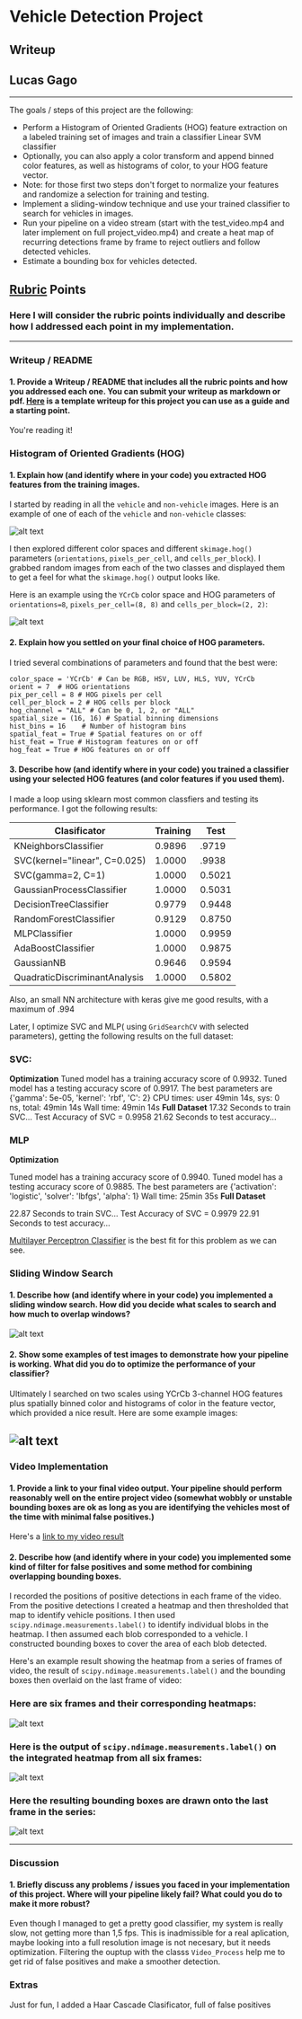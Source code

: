 # Vehicle Detection Project
## Writeup
## Lucas Gago

---

The goals / steps of this project are the following:

* Perform a Histogram of Oriented Gradients (HOG) feature extraction on a labeled training set of images and train a classifier Linear SVM classifier
* Optionally, you can also apply a color transform and append binned color features, as well as histograms of color, to your HOG feature vector. 
* Note: for those first two steps don't forget to normalize your features and randomize a selection for training and testing.
* Implement a sliding-window technique and use your trained classifier to search for vehicles in images.
* Run your pipeline on a video stream (start with the test_video.mp4 and later implement on full project_video.mp4) and create a heat map of recurring detections frame by frame to reject outliers and follow detected vehicles.
* Estimate a bounding box for vehicles detected.

[//]: # (Image References)
[image1]: ./examples/car_not_car.png
[image2]: ./examples/HOG_example.jpg
[image3]: ./examples/sliding_windows.jpg
[image4]: ./examples/sliding_window.jpg
[image5]: ./examples/bboxes_and_heat.png
[image6]: ./examples/labels_map.png
[image7]: ./examples/output_bboxes.png
[video1]: ./project_video.mp4

## [Rubric](https://review.udacity.com/#!/rubrics/513/view) Points
### Here I will consider the rubric points individually and describe how I addressed each point in my implementation.  

---
### Writeup / README

#### 1. Provide a Writeup / README that includes all the rubric points and how you addressed each one.  You can submit your writeup as markdown or pdf.  [Here](https://github.com/udacity/CarND-Vehicle-Detection/blob/master/writeup_template.md) is a template writeup for this project you can use as a guide and a starting point.  

You're reading it!

### Histogram of Oriented Gradients (HOG)

#### 1. Explain how (and identify where in your code) you extracted HOG features from the training images.


I started by reading in all the `vehicle` and `non-vehicle` images.  Here is an example of one of each of the `vehicle` and `non-vehicle` classes:

![alt text][image1]

I then explored different color spaces and different `skimage.hog()` parameters (`orientations`, `pixels_per_cell`, and `cells_per_block`).  I grabbed random images from each of the two classes and displayed them to get a feel for what the `skimage.hog()` output looks like.

Here is an example using the `YCrCb` color space and HOG parameters of `orientations=8`, `pixels_per_cell=(8, 8)` and `cells_per_block=(2, 2)`:


![alt text][image2]

#### 2. Explain how you settled on your final choice of HOG parameters.

I tried several combinations of parameters and found that the best were:
```
color_space = 'YCrCb' # Can be RGB, HSV, LUV, HLS, YUV, YCrCb
orient = 7  # HOG orientations
pix_per_cell = 8 # HOG pixels per cell
cell_per_block = 2 # HOG cells per block
hog_channel = "ALL" # Can be 0, 1, 2, or "ALL"
spatial_size = (16, 16) # Spatial binning dimensions
hist_bins = 16    # Number of histogram bins
spatial_feat = True # Spatial features on or off
hist_feat = True # Histogram features on or off
hog_feat = True # HOG features on or off

```

#### 3. Describe how (and identify where in your code) you trained a classifier using your selected HOG features (and color features if you used them).

I made a loop using sklearn most common classfiers and testing its performance. I got the following results:

|Clasificator   	| Training  	|  Test 	|
|---	|---	|---	|
|  KNeighborsClassifier 	|  0.9896 	|   .9719	|
|SVC(kernel="linear", C=0.025)   	|  1.0000 	|  .9938 |
| SVC(gamma=2, C=1)  	| 1.0000  	|  0.5021 	|
| GaussianProcessClassifier  	| 1.0000  	|  0.5031 	|
| DecisionTreeClassifier  	| 0.9779  	|  0.9448 	|
| RandomForestClassifier  	| 0.9129  	| 0.8750  	|
| MLPClassifier  	|  1.0000 	|  0.9959 	|
| AdaBoostClassifier  	|  1.0000 	|  0.9875 	|
|  GaussianNB 	|   0.9646	|   0.9594	|
|QuadraticDiscriminantAnalysis| 1.0000|0.5802|


Also, an small NN architecture with keras give me good results, with a maximum of .994

Later, I optimize SVC and MLP( using `GridSearchCV` with selected parameters), getting the following results on the full dataset:

### SVC:

**Optimization**
Tuned model has a training accuracy score of 0.9932.
Tuned model has a testing accuracy score of 0.9917.
The best parameters are {'gamma': 5e-05, 'kernel': 'rbf', 'C': 2}
CPU times: user 49min 14s, sys: 0 ns, total: 49min 14s
Wall time: 49min 14s
**Full Dataset**
17.32 Seconds to train SVC...
Test Accuracy of SVC =  0.9958
21.62 Seconds to test accuracy...

### MLP
**Optimization**

Tuned model has a training accuracy score of 0.9940.
Tuned model has a testing accuracy score of 0.9885.
The best parameters are {'activation': 'logistic', 'solver': 'lbfgs', 'alpha': 1}
Wall time: 25min 35s
**Full Dataset**

22.87 Seconds to train SVC...
Test Accuracy of SVC =  0.9979
22.91 Seconds to test accuracy...

[Multilayer Perceptron Classifier](https://en.wikipedia.org/wiki/Multilayer_perceptron) is the best fit for this problem as we can see.



### Sliding Window Search

#### 1. Describe how (and identify where in your code) you implemented a sliding window search.  How did you decide what scales to search and how much to overlap windows?



![alt text][image3]

#### 2. Show some examples of test images to demonstrate how your pipeline is working.  What did you do to optimize the performance of your classifier?

Ultimately I searched on two scales using YCrCb 3-channel HOG features plus spatially binned color and histograms of color in the feature vector, which provided a nice result.  Here are some example images:

![alt text][image4]
---

### Video Implementation

#### 1. Provide a link to your final video output.  Your pipeline should perform reasonably well on the entire project video (somewhat wobbly or unstable bounding boxes are ok as long as you are identifying the vehicles most of the time with minimal false positives.)
Here's a [link to my video result](./project_video.mp4)


#### 2. Describe how (and identify where in your code) you implemented some kind of filter for false positives and some method for combining overlapping bounding boxes.

I recorded the positions of positive detections in each frame of the video.  From the positive detections I created a heatmap and then thresholded that map to identify vehicle positions.  I then used `scipy.ndimage.measurements.label()` to identify individual blobs in the heatmap.  I then assumed each blob corresponded to a vehicle.  I constructed bounding boxes to cover the area of each blob detected.  

Here's an example result showing the heatmap from a series of frames of video, the result of `scipy.ndimage.measurements.label()` and the bounding boxes then overlaid on the last frame of video:

### Here are six frames and their corresponding heatmaps:

![alt text][image5]

### Here is the output of `scipy.ndimage.measurements.label()` on the integrated heatmap from all six frames:
![alt text][image6]

### Here the resulting bounding boxes are drawn onto the last frame in the series:
![alt text][image7]



---

### Discussion

#### 1. Briefly discuss any problems / issues you faced in your implementation of this project.  Where will your pipeline likely fail?  What could you do to make it more robust?

Even though I managed to get a pretty good classifier, my system is really slow, not getting more than 1,5 fps. This is inadmissible for a real aplication, maybe looking into a full resolution image is not necesary, but it needs optimization. Filtering the ouptup with the classs `Video_Process` help me to get rid of false positives and make a smoother detection.

### Extras

Just for fun, I added a Haar Cascade Clasificator, full of false positives

